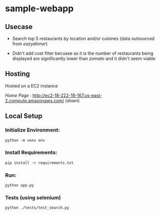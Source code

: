 # sample-webapp

## Usecase

- Search top 5 restaurants by location and/or cuisines (data outsourced from _eazydinner_)

- Didn't add cost filter becuase as it is the number of restaurants being displayed are significantly lower than _zomato_ and it didn't seem viable

## Hosting

Hosted on a EC2 instance 

_Home Page_ : http://ec2-18-222-18-167.us-east-2.compute.amazonaws.com/ (_down_)

## Local Setup

### Initialize Environment:
    python -m venv env

### Install Requirements:
    pip install -r requirements.txt
    
### Run:
    python app.py

### Tests (using selenium)
    python ./tests/test_search.py
